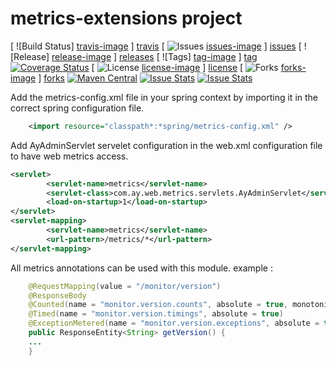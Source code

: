 # metrics-extensions project

[ ![Build Status] [travis-image] ] [travis]
[ ![Issues] [issues-image] ] [issues]
[ ![Release] [release-image] ] [releases]
[ ![Tags] [tag-image] ] [tag]
[![Coverage Status](https://coveralls.io/repos/YoussefArfaoui/metrics-extensions/badge.svg)](https://coveralls.io/r/YoussefArfaoui/metrics-extensions)
[ ![License] [license-image] ] [license]
[ ![Forks] [forks-image] ] [forks]
[![Maven Central](https://img.shields.io/maven-central/v/org.apache.maven/apache-maven.svg)]()
[![Issue Stats](http://issuestats.com/github/YoussefArfaoui/metrics-extensions/badge/pr)](http://issuestats.com/github/YoussefArfaoui/metrics-extensions)
[![Issue Stats](http://issuestats.com/github/YoussefArfaoui/metrics-extensions/badge/issue)](http://issuestats.com/github/YoussefArfaoui/metrics-extensions)



 Add the metrics-config.xml file in your spring context by importing it in the correct spring configuration file.
 
```xml
	<import resource="classpath*:*spring/metrics-config.xml" />
```

Add AyAdminServlet servelet configuration in the web.xml configuration file to have web metrics access.

```xml
<servlet>
		<servlet-name>metrics</servlet-name>
		<servlet-class>com.ay.web.metrics.servlets.AyAdminServlet</servlet-class>
		<load-on-startup>1</load-on-startup>
</servlet>
<servlet-mapping>
        <servlet-name>metrics</servlet-name>
        <url-pattern>/metrics/*</url-pattern>
</servlet-mapping>
```

All metrics annotations can be used with this module. example :

```java
	@RequestMapping(value = "/monitor/version")
	@ResponseBody
	@Counted(name = "monitor.version.counts", absolute = true, monotonic = true)
	@Timed(name = "monitor.version.timings", absolute = true)
	@ExceptionMetered(name = "monitor.version.exceptions", absolute = true, cause = Exception.class)
	public ResponseEntity<String> getVersion() {
	...
	}
```



[travis-image]: https://travis-ci.org/YoussefArfaoui/metrics-extensions.svg?branch=master
[travis]: https://travis-ci.org/YoussefArfaoui/metrics-extensions

[release-image]: https://img.shields.io/github/release/qubyte/rubidium.svg?style=plastic
[releases]: https://github.com/YoussefArfaoui/metrics-extensions/releases

[license-image]: http://img.shields.io/badge/license-Apache--2-blue.svg?style=plastic
[license]: http://www.apache.org/licenses/LICENSE-2.0
[forks-image]: https://img.shields.io/github/forks/badges/shields.svg?style=plastic
[forks]:https://github.com/YoussefArfaoui/metrics-extensions/network
[issues-image]: https://img.shields.io/github/issues/badges/shields.svg?style=plastic
[issues-raw-image]: https://img.shields.io/github/issues-raw/badges/shields.svg?style=plastic
[issues]:https://github.com/YoussefArfaoui/metrics-extensions/issues
[maven-image]: https://img.shields.io/maven-central/v/org.apache.maven/apache-maven.svg
[tag-image]: https://img.shields.io/github/tag/strongloop/express.svg?style=plastic
[tag]: https://github.com/YoussefArfaoui/metrics-extensions/tags





